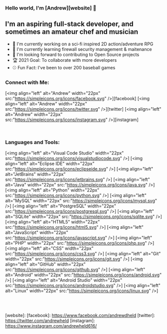 ### Hello world, I'm [Andrew][website] :wave:

## I'm an aspiring full-stack developer, and sometimes an amateur chef and musician
- :robot: I'm currently working on a sci-fi inspired 2D action/adventure RPG
- :closed_lock_with_key: I'm currently learning firewall security management & maitenance
- :handshake: I'm looking forward to contributing to Open Source projects 
- :trophy: 2021 Goal: To collaborate with more developers
- :baseball: Fun Fact: I've been to over 200 baseball games

### Connect with Me:

[<img align="left" alt="Andrew" width="22px" src:"https://simpleicons.org/icons/facebook.svg" />][facebook]
[<img align="left" alt="Andrew" width="22px" src:"https://simpleicons.org/icons/twitter.svg" />][twitter]
[<img align="left" alt="Andrew" width="22px" src:"https://simpleicons.org/icons/instagram.svg" />][instagram]

<br />

### Languages and Tools:

[<img align="left" alt="Visual Code Studio" width="22px" src:"https://simpleicons.org/icons/visualstudiocode.svg" />]
[<img align="left" alt="Eclipse IDE" width="22px" src:"https://simpleicons.org/icons/eclipseide.svg" />]
[<img align="left" alt="JetBrains" width="22px" src:"https://simpleicons.org/icons/jetbrains.svg" />]
[<img align="left" alt="Java" width="22px" src:"https://simpleicons.org/icons/java.svg" />]
[<img align="left" alt="Python" width="22px" src:"https://simpleicons.org/icons/python.svg" />]
[<img align="left" alt="MySQL" width="22px" src:"https://simpleicons.org/icons/mysql.svg" />]
[<img align="left" alt="PostgreSQL" width="22px" src:"https://simpleicons.org/icons/postgresql.svg" />]
[<img align="left" alt="SQLite" width="22px" src:"https://simpleicons.org/icons/sqlite.svg" />]
[<img align="left" alt="HTML5" width="22px" src:"https://simpleicons.org/icons/html5.svg" />]
[<img align="left" alt="JavaScript" width="22px" src:"https://simpleicons.org/icons/javascript.svg" />]
[<img align="left" alt="PHP" width="22px" src:"https://simpleicons.org/icons/php.svg" />]
[<img align="left" alt="CSS" width="22px" src:"https://simpleicons.org/icons/css3.svg" />]
[<img align="left" alt="Git" width="22px" src:"https://simpleicons.org/icons/git.svg" />]
[<img align="left" alt="GitHub" width="22px" src:"https://simpleicons.org/icons/github.svg" />]
[<img align="left" alt="Android" width="22px" src:"https://simpleicons.org/icons/android.svg" />]
[<img align="left" alt="Android Studio" width="22px" src:"https://simpleicons.org/icons/androidstudio.svg" />]
[<img align="left" alt="Linux" width="22px" src:"https://simpleicons.org/icons/linux.svg" />]

<br />
<br />

[website]: 
[facebook]: https://www.facebook.com/andrewdheld
[twitter]: https://twitter.com/andrewheld
[instagram]: https://www.instagram.com/andrewheld616/